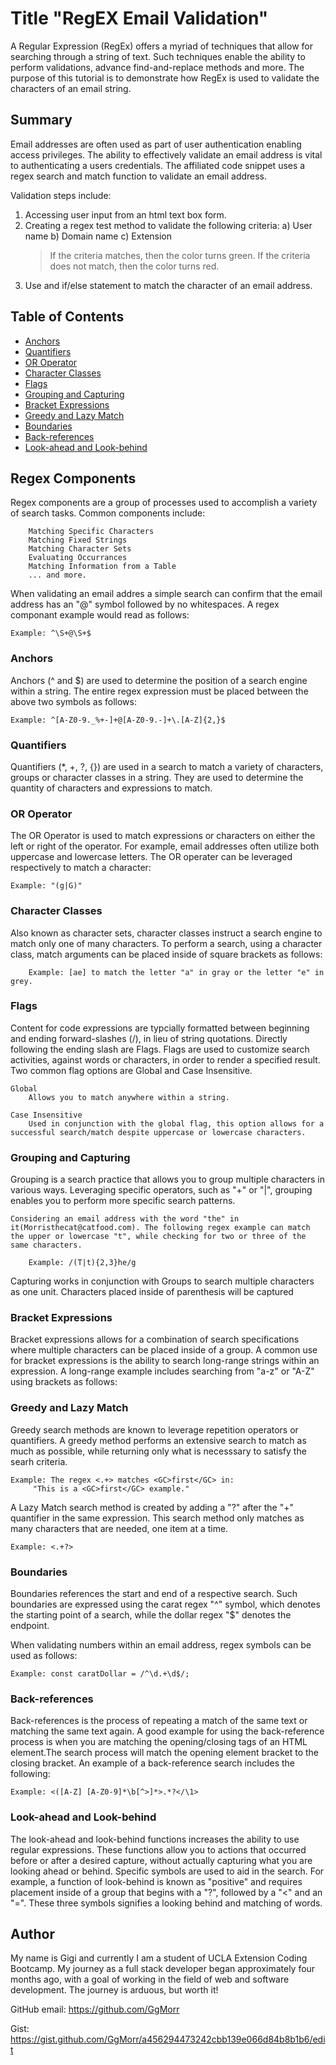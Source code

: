 # Title "RegEX Email Validation"

A Regular Expression (RegEx) offers a myriad of techniques that allow for searching through a string of text. Such techniques enable the ability to perform validations, advance find-and-replace methods and more. The purpose of this tutorial is to demonstrate how RegEx is used to validate the characters of an email string.

## Summary

Email addresses are often used as part of user authentication enabling access privileges. The ability to effectively validate an email address is vital to authenticating a users credentials. The affiliated code snippet uses a regex search and match function to validate an email address.

Validation steps include:

1. Accessing user input from an html text box form.
2. Creating a regex test method to validate the following criteria:
    a) User name
    b) Domain name
    c) Extension
    > If the criteria matches, then the color turns green.
    > If the criteria does not match, then the color turns red.
3. Use and if/else statement to match the character of an email address.


## Table of Contents

- [Anchors](#anchors)
- [Quantifiers](#quantifiers)
- [OR Operator](#or-operator)
- [Character Classes](#character-classes)
- [Flags](#flags)
- [Grouping and Capturing](#grouping-and-capturing)
- [Bracket Expressions](#bracket-expressions)
- [Greedy and Lazy Match](#greedy-and-lazy-match)
- [Boundaries](#boundaries)
- [Back-references](#back-references)
- [Look-ahead and Look-behind](#look-ahead-and-look-behind)

## Regex Components
Regex components are a group of processes used to accomplish a variety of search tasks. Common components include: 
    
        Matching Specific Characters
        Matching Fixed Strings
        Matching Character Sets
        Evaluating Occurrances
        Matching Information from a Table 
        ... and more.

When validating an email addres a simple search can confirm that the email address has an "@" symbol followed by no whitespaces. A regex componant example would read as follows:

    Example: ^\S+@\S+$

### Anchors
Anchors (^ and $) are used to determine the position of a search engine within a string. The entire regex expression must be placed between the above two symbols as follows:

    Example: ^[A-Z0-9._%+-]+@[A-Z0-9.-]+\.[A-Z]{2,}$


### Quantifiers
Quantifiers (*, +, ?, {}) are used in a search to match a variety of characters, groups or character classes in a string. They are used to determine the quantity of characters and expressions to match.

### OR Operator
The OR Operator is used to match expressions or characters on either the left or right of the operator. For example, email addresses often utilize both uppercase and lowercase letters. The OR operater can be leveraged respectively to match a character:

    Example: "(g|G)"

### Character Classes
Also known as character sets, character classes instruct a search engine to match only one of many characters. To perform a search, using a character class, match arguments can be placed inside of square brackets as follows:

        Example: [ae] to match the letter "a" in gray or the letter "e" in grey.

### Flags
Content for code expressions are typcially formatted between beginning and ending forward-slashes (/), in lieu of string quotations. Directly following the ending slash are Flags. Flags are used to customize search activities, against words or characters, in order to render a specified result. Two common flag options are Global and Case Insensitive.

    Global
        Allows you to match anywhere within a string.

    Case Insensitive 
        Used in conjunction with the global flag, this option allows for a successful search/match despite uppercase or lowercase characters.


### Grouping and Capturing
Grouping is a search practice that allows you to group multiple characters in various ways. Leveraging specific operators, such as "+" or "|", grouping enables you to perform more specific search patterns. 
    
    Considering an email address with the word "the" in it(Morristhecat@catfood.com). The following regex example can match the upper or lowercase "t", while checking for two or three of the same characters.

        Example: /(T|t){2,3}he/g


Capturing works in conjunction with Groups to search multiple characters as one unit. Characters placed inside of parenthesis will be captured
    
### Bracket Expressions
Bracket expressions allows for a combination of search specifications where multiple characters can be placed inside of a group. A common use for bracket expressions is the ability to search long-range strings within an expression. A long-range example includes searching from "a-z" or "A-Z" using brackets as follows:



### Greedy and Lazy Match
Greedy search methods are known to leverage repetition operators or quantifiers. A greedy method performs an extensive search to match as much as possible, while returning only what is necesssary to satisfy the searh criteria.

    Example: The regex <.+> matches <GC>first</GC> in:
         "This is a <GC>first</GC> example."

A Lazy Match search method is created by adding a "?" after the "+" quantifier in the same expression. This search method only matches as many characters that are needed, one item at a time.  
    
    Example: <.+?>

### Boundaries
Boundaries references the start and end of a respective search. Such boundaries are expressed using the carat regex "^" symbol, which denotes the starting point of a search, while the dollar regex "$" denotes the endpoint.

When validating numbers within an email address, regex symbols can be used as follows:
    
    Example: const caratDollar = /^\d.+\d$/;

### Back-references
Back-references is the process of repeating a match of the same text or matching the same text again. A good example for using the back-reference process is when you are matching the opening/closing tags of an HTML element.The search process will match the opening element bracket to the closing bracket. An example of a back-reference search includes the following:

    Example: <([A-Z] [A-Z0-9]*\b[^>]*>.*?</\1>

### Look-ahead and Look-behind

The look-ahead and look-behind functions increases the ability to use regular expressions. These functions allow you to actions that occurred before or after a desired capture, without actually capturing what you are looking ahead or behind. Specific symbols are used to aid in the search. For example, a function of look-behind is known as "positive" and requires placement inside of a group that begins with a "?", followed by a "<" and an "=". These three symbols signifies a looking behind and matching of words.

## Author

My name is Gigi and currently I am a student of UCLA Extension Coding Bootcamp. My journey as a full stack developer began approximately four months ago, with a goal of working in the field of web and software development. The journey is arduous, but worth it!

GitHub email: https://github.com/GgMorr 

Gist: https://gist.github.com/GgMorr/a456294473242cbb139e066d84b8b1b6/edit
